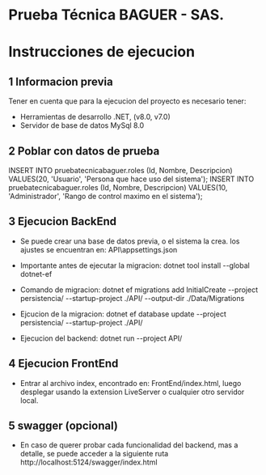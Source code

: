# Prueba Técnica BAGUER - SAS.

# Instrucciones de ejecucion

## 1 Informacion previa
Tener en cuenta que para la ejecucion del proyecto es necesario tener:

- Herramientas de desarrollo .NET, (v8.0, v7.0)
- Servidor de base de datos MySql 8.0

## 2 Poblar con datos de prueba

INSERT INTO pruebatecnicabaguer.roles (Id, Nombre, Descripcion) VALUES(20, 'Usuario', 'Persona que hace uso del sistema');
INSERT INTO pruebatecnicabaguer.roles (Id, Nombre, Descripcion) VALUES(10, 'Administrador', 'Rango de control maximo en el sistema');

## 3 Ejecucion BackEnd

- Se puede crear una base de datos previa, o el sistema la crea. los ajustes se encuentran en:  API\appsettings.json

- Importante antes de ejecutar la migracion: dotnet tool install --global dotnet-ef

- Comando de migracion: dotnet ef migrations add InitialCreate --project persistencia/ --startup-project ./API/ --output-dir ./Data/Migrations

- Ejcucion de la migracion: dotnet ef database update --project persistencia/ --startup-project ./API/

- Ejecucion del backend: dotnet run --project API/

## 4 Ejecucion FrontEnd

- Entrar al archivo index, encontrado en: FrontEnd/index.html, luego desplegar usando la extension LiveServer o cualquier otro servidor local.

## 5 swagger (opcional)
- En caso de querer probar cada funcionalidad del backend, mas a detalle, se puede acceder a la siguiente ruta
http://localhost:5124/swagger/index.html
